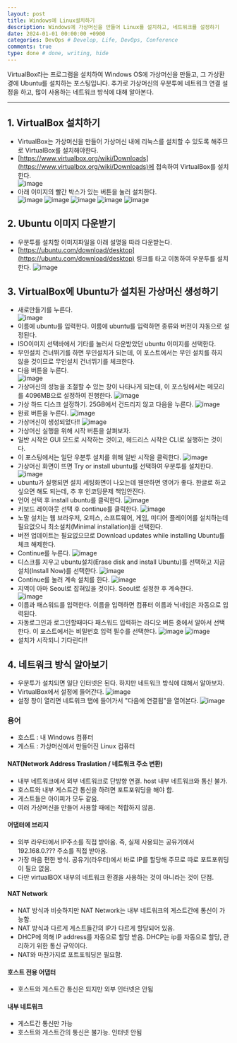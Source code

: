 ```yaml
---
layout: post
title: Windows에 Linux설치하기
description: Windows에 가상머신을 만들어 Linux를 설치하고, 네트워크를 설정하기
date: 2024-01-01 00:00:00 +0900
categories: DevOps # Develop, Life, DevOps, Conference
comments: true
type: done # done, writing, hide
---
```


VirtualBox라는 프로그램을 설치하여 Windows OS에 가상머신을 만들고, 그 가상환경에 Ubuntu를 설치하는 포스팅입니다.
추가로 가상머신의 우분투에 네트워크 연결 설정을 하고, 많이 사용하는 네트워크 방식에 대해 알아본다.

---

## 1. VirtualBox 설치하기

- VirtualBox는 가상머신을 만들어 가상머신 내에 리눅스를 설치할 수 있도록 해주므로 VirtualBox를 설치해야한다.
- [https://www.virtualbox.org/wiki/Downloads](https://www.virtualbox.org/wiki/Downloads)에 접속하여 VirtualBox를 설치한다.  
  ![image](https://github.com/koreamarin/koreamarin.github.io/assets/110477854/c3c25d1a-6787-484f-9f1f-e407813eec2c)
- 아래 이미지의 빨간 박스가 있는 버튼을 눌러 설치한다.  
   ![image](https://github.com/koreamarin/koreamarin.github.io/assets/110477854/4b8d9bc8-b498-4e61-8846-e703f7c1d9f1)
  ![image](https://github.com/koreamarin/koreamarin.github.io/assets/110477854/8027f4d2-27fa-49da-aa15-de935957aab3)
  ![image](https://github.com/koreamarin/koreamarin.github.io/assets/110477854/0eeca65d-6f3e-4c8d-94c5-fd8ff50b90b3)
  ![image](https://github.com/koreamarin/koreamarin.github.io/assets/110477854/4c35c8b8-6fe1-4556-95e8-f4d521150fbb)
  ![image](https://github.com/koreamarin/koreamarin.github.io/assets/110477854/72a17abc-2926-4f1c-a7dd-cef9936342b4)

## 2. Ubuntu 이미지 다운받기

- 우분투를 설치할 이미지파일을 아래 설명을 따라 다운받는다.
- [https://ubuntu.com/download/desktop](https://ubuntu.com/download/desktop) 링크를 타고 이동하여 우분투를 설치한다.
  ![image](https://github.com/koreamarin/koreamarin.github.io/assets/110477854/f09aaac3-8090-49dc-89ac-c1e76fd1676a)

## 3. VirtualBox에 Ubuntu가 설치된 가상머신 생성하기

- 새로만들기를 누른다.  
  ![image](https://github.com/koreamarin/koreamarin.github.io/assets/110477854/14ae9e02-edb2-4927-be6c-06288886e528)
- 이름에 ubuntu를 입력한다. 이름에 ubuntu를 입력하면 종류와 버전이 자동으로 설정된다.
- ISO이미지 선택바에서 기타를 눌러서 다운받았던 ubuntu 이미지를 선택한다.
- 무인설치 건너뛰기를 하면 무인설치가 되는데, 이 포스트에서는 무인 설치를 하지 않을 것이므로 무인설치 건너뛰기를 체크한다.
- 다음 버튼을 누른다.  
  ![image](https://github.com/koreamarin/koreamarin.github.io/assets/110477854/b29e1e03-ed53-4d17-83da-0b33b00e8f8c)
- 가상머신의 성능을 조절할 수 있는 창이 나타나게 되는데, 이 포스팅에서는 메모리를 4096MB으로 설정하여 진행한다.
  ![image](https://github.com/koreamarin/koreamarin.github.io/assets/110477854/aab57097-c39e-4dae-bff0-d859da36b062)
- 가상 하드 디스크 설정하기. 25GB에서 건드리지 않고 다음을 누른다.
  ![image](https://github.com/koreamarin/koreamarin.github.io/assets/110477854/7b89a21b-8e56-4dcb-84b1-bad3fdffc485)
- 완료 버튼을 누른다.
  ![image](https://github.com/koreamarin/koreamarin.github.io/assets/110477854/de4c3491-a26f-4106-a1bf-5f9b1d7c377a)
- 가상머신이 생성되었다!!
  ![image](https://github.com/koreamarin/koreamarin.github.io/assets/110477854/8ab738ca-f670-4d7a-a025-a017ab9e95f8)
- 가상머신 실행을 위해 시작 버튼을 살펴보자.
- 일반 시작은 GUI 모드로 시작하는 것이고, 헤드리스 시작은 CLI로 실행하는 것이다.
- 이 포스팅에서는 일단 우분투 설치를 위해 일반 시작을 클릭한다.
  ![image](https://github.com/koreamarin/koreamarin.github.io/assets/110477854/ddc6042f-b6ed-4c29-a023-0f8ba540cb4e)
- 가상머신 화면이 뜨면 Try or install ubuntu를 선택하여 우분투를 설치한다.
  ![image](https://github.com/koreamarin/koreamarin.github.io/assets/110477854/9ca62823-5c73-43c7-ac67-dc6d82a0bd08)
- ubuntu가 실행되면 설치 세팅화면이 나오는데 웬만하면 영어가 좋다. 한글로 하고싶으면 해도 되는데, 추 후 인코딩문제 책임안진다.
- 언어 선택 후 install ubuntu를 클릭한다.
  ![image](https://github.com/koreamarin/koreamarin.github.io/assets/110477854/35a66a29-533e-4e5a-8366-3c4c9205c51b)
- 키보드 레이아웃 선택 후 continue를 클릭한다.
  ![image](https://github.com/koreamarin/koreamarin.github.io/assets/110477854/e97dfe13-0e65-45bb-9ce2-8b9c309d79a6)
- 노말 설치는 웹 브라우저, 오피스, 소프트웨어, 게임, 미디어 플레이어를 설치하는데 필요없으니 최소설치(Minimal installation)을 선택한다.
- 버전 업데이트는 필요없으므로 Download updates while installing Ubuntu를 체크 해제한다.
- Continue를 누른다.
  ![image](https://github.com/koreamarin/koreamarin.github.io/assets/110477854/3c981d2d-fa05-4c4c-9d00-5b60b4ef2933)
- 디스크를 지우고 ubuntu설치(Erase disk and install Ubuntu)를 선택하고 지금설치(Install Now)를 선택한다.
  ![image](https://github.com/koreamarin/koreamarin.github.io/assets/110477854/ad62276a-f990-479f-a08b-4ab9a8a06004)
- Continue를 눌러 계속 설치를 한다.
  ![image](https://github.com/koreamarin/koreamarin.github.io/assets/110477854/51ef7193-155e-4e90-abb3-e6c54d018aa0)
- 지역이 아마 Seoul로 잡혀있을 것이다. Seoul로 설정한 후 계속한다.  
  ![image](https://github.com/koreamarin/koreamarin.github.io/assets/110477854/1b79897c-a3d2-4b53-8808-28226ac1a2e2)
- 이름과 패스워드를 입력한다. 이름을 입력하면 컴퓨터 이름과 닉네임은 자동으로 입력된다.
- 자동로그인과 로그인할때마다 패스워드 입력하는 라디오 버튼 중에서 알아서 선택한다. 이 포스트에서는 비밀번호 입력 필수를 선택한다.
  ![image](https://github.com/koreamarin/koreamarin.github.io/assets/110477854/bac60f77-3458-4725-ab83-6a391383cc5d)
  ![image](https://github.com/koreamarin/koreamarin.github.io/assets/110477854/5995fda2-085d-4f1d-a03a-c928a604e7ed)
- 설치가 시작되니 기다린다!!

## 4. 네트워크 방식 알아보기

- 우분투가 설치되면 일단 인터넷은 된다. 하지만 네트워크 방식에 대해서 알아보자.
- VirtualBox에서 설정에 들어간다.
  ![image](https://github.com/koreamarin/koreamarin.github.io/assets/110477854/9df5b14d-404b-4668-9faf-ccd890c290b9)
- 설정 창이 열리면 네트워크 탭에 들어가서 "다음에 연결됨"을 열어본다.
  ![image](https://github.com/koreamarin/koreamarin.github.io/assets/110477854/73102d21-1924-4c0a-9884-0ecab7b4d5ec)

### 용어

- 호스트 : 내 Windows 컴퓨터
- 게스트 : 가상머신에서 만들어진 Linux 컴퓨터

#### NAT(Network Address Traslation / 네트워크 주소 변환)

- 내부 네트워크에서 외부 네트워크로 단방향 연결. host 내부 네트워크와 통신 불가.
- 호스트와 내부 게스트간 통신을 하려면 포트포워딩을 해야 함.
- 게스트들은 아이피가 모두 같음.
- 여러 가상머신을 만들어 사용할 때에는 적합하지 않음.

#### 어댑터에 브리지

- 외부 라우터에서 IP주소를 직접 받아옴. 즉, 실제 사용되는 공유기에서 192.168.0.??? 주소를 직접 받아옴.
- 가장 마음 편한 방식. 공유기(라우터)에서 바로 IP를 할당해 주므로 따로 포트포워딩이 필요 없음.
- 다만 virtualBOX 내부의 네트워크 환경을 사용하는 것이 아니라는 것이 단점.

#### NAT Network

- NAT 방식과 비슷하지만 NAT Network는 내부 네트워크의 게스트간에 통신이 가능함.
- NAT 방식과 다르게 게스트들간의 IP가 다르게 할당되어 있음.
- DHCP에 의해 IP address를 자동으로 할당 받음. DHCP는 ip를 자동으로 할당, 관리하기 위한 통신 규약이다.
- NAT와 마찬가지로 포트포워딩은 필요함.

#### 호스트 전용 어댑터

- 호스트와 게스트간 통신은 되지만 외부 인터넷은 안됨

#### 내부 네트워크

- 게스트간 통신만 가능
- 호스트와 게스트간의 통신은 불가능. 인터넷 안됨
